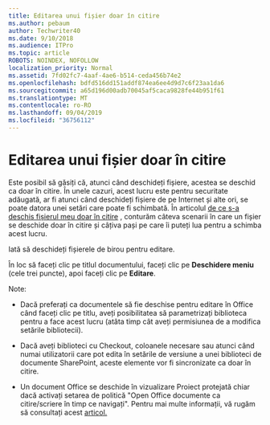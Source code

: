 ```yaml
---
title: Editarea unui fișier doar în citire
ms.author: pebaum
author: Techwriter40
ms.date: 9/10/2018
ms.audience: ITPro
ms.topic: article
ROBOTS: NOINDEX, NOFOLLOW
localization_priority: Normal
ms.assetid: 7fd02fc7-4aaf-4ae6-b514-ceda456b74e2
ms.openlocfilehash: bdfd516dd151addf874ea6ee4d9d7c6f23aa1da6
ms.sourcegitcommit: a65d196d00adb70045af5caca9828fe44b951f61
ms.translationtype: MT
ms.contentlocale: ro-RO
ms.lasthandoff: 09/04/2019
ms.locfileid: "36756112"
---
```

# <a name="edit-a-read-only-file"></a>Editarea unui fișier doar în citire

Este posibil să găsiți că, atunci când deschideți fișiere, acestea se deschid ca doar în citire. În unele cazuri, acest lucru este pentru securitate adăugată, ar fi atunci când deschideți fișiere de pe Internet și alte ori, se poate datora unei setări care poate fi schimbată. În articolul [de ce s-a deschis fișierul meu doar în citire](https://support.office.com/article/Why-did-my-file-open-read-only-3ab4b792-da50-4b38-8628-14c64e1f1d15) , conturăm câteva scenarii în care un fișier se deschide doar în citire și câțiva pași pe care îi puteți lua pentru a schimba acest lucru.

Iată să deschideți fișierele de birou pentru editare.

În loc să faceți clic pe titlul documentului, faceți clic pe **Deschidere meniu** (cele trei puncte), apoi faceți clic pe **Editare**.

Note:

- Dacă preferați ca documentele să fie deschise pentru editare în Office când faceți clic pe titlu, aveți posibilitatea să parametrizați biblioteca pentru a face acest lucru (atâta timp cât aveți permisiunea de a modifica setările bibliotecii).

- Dacă aveți biblioteci cu Checkout, coloanele necesare sau atunci când numai utilizatorii care pot edita în setările de versiune a unei biblioteci de documente SharePoint, aceste elemente vor fi sincronizate ca doar în citire.

- Un document Office se deschide în vizualizare Proiect protejată chiar dacă activați setarea de politică "Open Office documente ca citire/scriere în timp ce navigați". Pentru mai multe informații, vă rugăm să consultați acest [articol.](https://support.microsoft.com/help/983047/an-office-document-opens-in-protected-view-even-though-you-enable-the)

